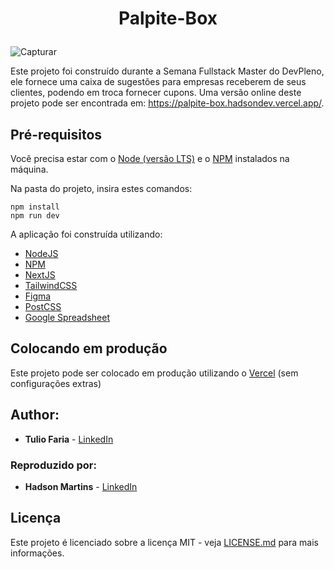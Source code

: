  # <p align="center"> Palpite-Box </p>

![Capturar](https://user-images.githubusercontent.com/64390960/88358164-e2335180-cd3b-11ea-80ab-0d96fbdae677.JPG)

Este projeto foi construído durante a Semana Fullstack Master do DevPleno, ele fornece uma caixa de sugestões para empresas receberem de seus clientes, podendo em troca fornecer cupons. Uma versão online deste projeto pode ser encontrada em: https://palpite-box.hadsondev.vercel.app/.

## Pré-requisitos

Você precisa estar com o [Node (versão LTS)](https://nodejs.org/pt-br/) e o [NPM](https://www.npmjs.com/) instalados na máquina.

Na pasta do projeto, insira estes comandos:

```
npm install
npm run dev
```

A aplicação foi construída utilizando:

- [NodeJS](https://nodejs.org/pt-br/)
- [NPM](https://www.npmjs.com/)
- [NextJS](https://nextjs.org/)
- [TailwindCSS](https://tailwindcss.com/)
- [Figma](https://www.figma.com/)
- [PostCSS](https://postcss.org/)
- [Google Spreadsheet](https://github.com/theoephraim/node-google-spreadsheet)

## Colocando em produção

Este projeto pode ser colocado em produção utilizando o [Vercel](https://nextjs.org/docs/deployment) (sem configurações extras)

## Author:

* **Tulio Faria** - [LinkedIn](https://www.linkedin.com/in/tuliofaria/)

### Reproduzido por:

* **Hadson Martins** - [LinkedIn](https://www.linkedin.com/in/hadsonmartins/)

## Licença

Este projeto é licenciado sobre a licença MIT - veja [LICENSE.md](LICENSE.md) para mais informações.

